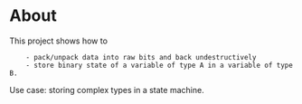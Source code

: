 # About

This project shows how to

        - pack/unpack data into raw bits and back undestructively
        - store binary state of a variable of type A in a variable of type B.

Use case: storing complex types in a state machine.



